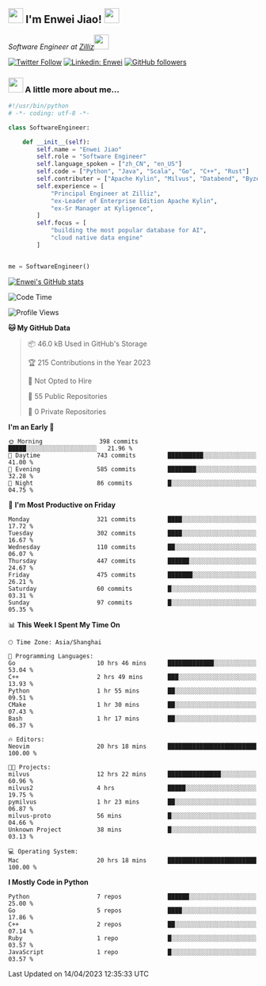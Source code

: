 <h2><img src="https://emojis.slackmojis.com/emojis/images/1531849430/4246/blob-sunglasses.gif?1531849430" width="30"/> I'm  Enwei Jiao! <img src="https://media.giphy.com/media/juBt25nT1KGys/giphy.gif" width=30> </h2>
<!-- <img align='right' src="https://media.giphy.com/media/M9gbBd9nbDrOTu1Mqx/giphy.gif" width="230"> -->
<p><em>Software Engineer at <a href="https://zilliz.com/">Zilliz</a><img src="https://media.giphy.com/media/WUlplcMpOCEmTGBtBW/giphy.gif" width="30"></em></p>

[![Twitter Follow](https://img.shields.io/twitter/follow/misteranmol?label=Follow)](https://twitter.com/intent/follow?screen_name=EnweiJiao)
[![Linkedin: Enwei](https://img.shields.io/badge/-enwei-blue?style=&logo=Linkedin&logoColor=white&link=https://www.linkedin.com/in/enwei-jiao-41192a97)](https://www.linkedin.com/in/enwei-jiao-41192a97/)
[![GitHub followers](https://img.shields.io/github/followers/jiaoew1991?label=Follow&style=social)](https://github.com/jiaoew1991)


### <img src="https://media.giphy.com/media/VgCDAzcKvsR6OM0uWg/giphy.gif" width="30"> A little more about me...  

```python
#!/usr/bin/python
# -*- coding: utf-8 -*-

class SoftwareEngineer:

    def __init__(self):
        self.name = "Enwei Jiao"
        self.role = "Software Engineer"
        self.language_spoken = ["zh_CN", "en_US"]
        self.code = ["Python", "Java", "Scala", "Go", "C++", "Rust"]
        self.contributer = ["Apache Kylin", "Milvus", "Databend", "Byzer-Lang"]
        self.experience = [
            "Principal Engineer at Zilliz",
            "ex-Leader of Enterprise Edition Apache Kylin",
            "ex-Sr Manager at Kyligence",
        ]
        self.focus = [
            "building the most popular database for AI",
            "cloud native data engine"
        ]


me = SoftwareEngineer()
```

[![Enwei's GitHub stats](https://github-readme-stats.vercel.app/api?username=jiaoew1991&count_private=true&show_icons=true)](https://github.com/jiaoew1991/jiaoew1991)

<!-- [![Top Langs](https://github-readme-stats.vercel.app/api/top-langs/?username=jiaoew1991&layout=compact)](https://github.com/jiaoew1991/jiaoew1991) -->

<!--START_SECTION:waka-->
![Code Time](http://img.shields.io/badge/Code%20Time-633%20hrs%201%20min-blue)

![Profile Views](http://img.shields.io/badge/Profile%20Views-0-blue)

**🐱 My GitHub Data** 

> 📦 46.0 kB Used in GitHub's Storage 
 > 
> 🏆 215 Contributions in the Year 2023
 > 
> 🚫 Not Opted to Hire
 > 
> 📜 55 Public Repositories 
 > 
> 🔑 0 Private Repositories 
 > 
**I'm an Early 🐤** 

```text
🌞 Morning                398 commits         █████░░░░░░░░░░░░░░░░░░░░   21.96 % 
🌆 Daytime                743 commits         ██████████░░░░░░░░░░░░░░░   41.00 % 
🌃 Evening                585 commits         ████████░░░░░░░░░░░░░░░░░   32.28 % 
🌙 Night                  86 commits          █░░░░░░░░░░░░░░░░░░░░░░░░   04.75 % 
```
📅 **I'm Most Productive on Friday** 

```text
Monday                   321 commits         ████░░░░░░░░░░░░░░░░░░░░░   17.72 % 
Tuesday                  302 commits         ████░░░░░░░░░░░░░░░░░░░░░   16.67 % 
Wednesday                110 commits         ██░░░░░░░░░░░░░░░░░░░░░░░   06.07 % 
Thursday                 447 commits         ██████░░░░░░░░░░░░░░░░░░░   24.67 % 
Friday                   475 commits         ███████░░░░░░░░░░░░░░░░░░   26.21 % 
Saturday                 60 commits          █░░░░░░░░░░░░░░░░░░░░░░░░   03.31 % 
Sunday                   97 commits          █░░░░░░░░░░░░░░░░░░░░░░░░   05.35 % 
```


📊 **This Week I Spent My Time On** 

```text
🕑︎ Time Zone: Asia/Shanghai

💬 Programming Languages: 
Go                       10 hrs 46 mins      █████████████░░░░░░░░░░░░   53.04 % 
C++                      2 hrs 49 mins       ███░░░░░░░░░░░░░░░░░░░░░░   13.93 % 
Python                   1 hr 55 mins        ██░░░░░░░░░░░░░░░░░░░░░░░   09.51 % 
CMake                    1 hr 30 mins        ██░░░░░░░░░░░░░░░░░░░░░░░   07.43 % 
Bash                     1 hr 17 mins        ██░░░░░░░░░░░░░░░░░░░░░░░   06.37 % 

🔥 Editors: 
Neovim                   20 hrs 18 mins      █████████████████████████   100.00 % 

🐱‍💻 Projects: 
milvus                   12 hrs 22 mins      ███████████████░░░░░░░░░░   60.96 % 
milvus2                  4 hrs               █████░░░░░░░░░░░░░░░░░░░░   19.75 % 
pymilvus                 1 hr 23 mins        ██░░░░░░░░░░░░░░░░░░░░░░░   06.87 % 
milvus-proto             56 mins             █░░░░░░░░░░░░░░░░░░░░░░░░   04.66 % 
Unknown Project          38 mins             █░░░░░░░░░░░░░░░░░░░░░░░░   03.13 % 

💻 Operating System: 
Mac                      20 hrs 18 mins      █████████████████████████   100.00 % 
```

**I Mostly Code in Python** 

```text
Python                   7 repos             ██████░░░░░░░░░░░░░░░░░░░   25.00 % 
Go                       5 repos             ████░░░░░░░░░░░░░░░░░░░░░   17.86 % 
C++                      2 repos             ██░░░░░░░░░░░░░░░░░░░░░░░   07.14 % 
Ruby                     1 repo              █░░░░░░░░░░░░░░░░░░░░░░░░   03.57 % 
JavaScript               1 repo              █░░░░░░░░░░░░░░░░░░░░░░░░   03.57 % 
```




 Last Updated on 14/04/2023 12:35:33 UTC
<!--END_SECTION:waka-->
